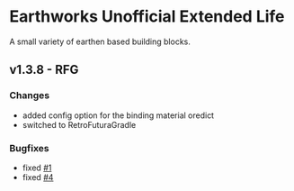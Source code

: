 # Earthworks Unofficial Extended Life

A small variety of earthen based building blocks.

## v1.3.8 - RFG

### Changes
- added config option for the binding material oredict
- switched to RetroFuturaGradle

### Bugfixes
- fixed [#1](https://github.com/Ender-Development/Earthworks-Extended-Life/issues/1)
- fixed [#4](https://github.com/Ender-Development/Earthworks-Extended-Life/issues/4)